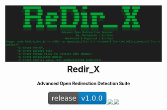 <h1 align="center">
  <br>
  <a href="https://github.com/Narayanan-info/Redir_X/"><img src="https://github.com/Narayanan-info/Redir_X/blob/04b0d98f2f2e84f996772509ed0d105cc39705e2/Assets/Image_1.png" alt="Assets"></a>
  <br>
  Redir_X
  <br>
</h1>

<h4 align="center">Advanced Open Redirection Detection Suite</h4>

<p align="center">
  <a href="https://github.com/Narayanan-info/Redir_X/">
    <img src="https://github.com/Narayanan-info/Redir_X/blob/04b0d98f2f2e84f996772509ed0d105cc39705e2/Assets/release_v1.0.0.svg">
  </a>
  <a href="https://travis-ci.com/s0md3v/XSStrike">
    <img src="https://img.shields.io/travis/com/s0md3v/XSStrike.svg">
  </a>
  <a href="https://github.com/s0md3v/XSStrike/issues?q=is%3Aissue+is%3Aclosed">
      <img src="https://img.shields.io/github/issues-closed-raw/s0md3v/XSStrike.svg">
  </a>
</p>
